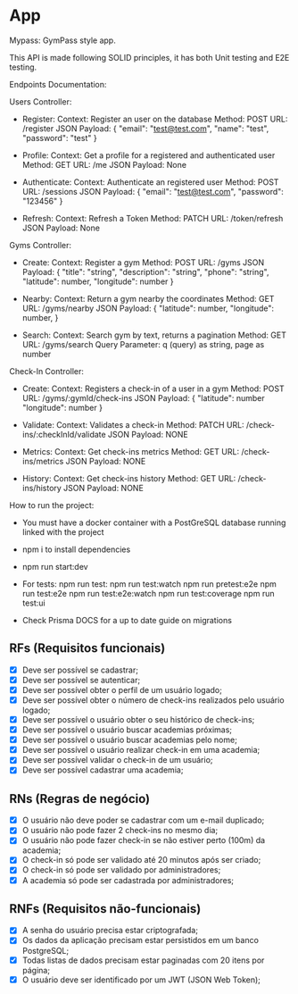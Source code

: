 # App

Mypass: GymPass style app.

This API is made following SOLID principles, it has both Unit testing and E2E testing.

Endpoints Documentation:

Users Controller:
 - Register:
    Context:  Register an user on the database
    Method: POST
    URL: /register
    JSON Payload: {
      "email": "test@test.com",
      "name": "test",
      "password": "test"
    }
  
  - Profile:
    Context: Get a profile for a registered and authenticated user
    Method: GET
    URL: /me
    JSON Payload: None
  
  - Authenticate:
      Context: Authenticate an registered user
      Method: POST
      URL: /sessions
      JSON Payload: {
        "email": "test@test.com",
        "password": "123456"
      }

  - Refresh:
      Context: Refresh a Token
      Method: PATCH
      URL: /token/refresh
      JSON Payload: None

Gyms Controller:
  - Create:
      Context: Register a gym
      Method: POST
      URL: /gyms
      JSON Payload: {
        "title": "string",
        "description": "string",
        "phone": "string",
        "latitude": number,
        "longitude": number
      }

  - Nearby:
      Context: Return a gym nearby the coordinates
      Method: GET
      URL: /gyms/nearby
      JSON Payload: {
        "latitude": number,
        "longitude": number,
      }

  - Search:
      Context: Search gym by text, returns a pagination
      Method: GET
      URL: /gyms/search
      Query Parameter: q (query) as string, page as number

Check-In Controller:
  - Create:
      Context: Registers a check-in of a user in a gym
      Method: POST
      URL: /gyms/:gymId/check-ins
      JSON Payload: {
        "latitude": number
        "longitude": number
      }
  
  - Validate:
      Context: Validates a check-in
      Method: PATCH
      URL: /check-ins/:checkInId/validate
      JSON Payload: NONE

  - Metrics:
      Context: Get check-ins metrics
      Method: GET
      URL: /check-ins/metrics
      JSON Payload: NONE

  - History:
      Context: Get check-ins history
      Method: GET
      URL: /check-ins/history
      JSON Payload: NONE

How to run the project:
  - You must have a docker container with a PostGreSQL database running linked with the project
  - npm i to install dependencies
  - npm run start:dev
  - For tests:
      npm run test:
      npm run test:watch 
      npm run pretest:e2e
      npm run test:e2e
      npm run test:e2e:watch
      npm run test:coverage
      npm run test:ui

  - Check Prisma DOCS for a up to date guide on migrations

## RFs (Requisitos funcionais)

- [x] Deve ser possível se cadastrar;
- [x] Deve ser possível se autenticar;
- [x] Deve ser possível obter o perfil de um usuário logado;
- [x] Deve ser possível obter o número de check-ins realizados pelo usuário logado;
- [x] Deve ser possível o usuário obter o seu histórico de check-ins;
- [x] Deve ser possível o usuário buscar academias próximas;
- [x] Deve ser possível o usuário buscar academias pelo nome;
- [x] Deve ser possível o usuário realizar check-in em uma academia;
- [x] Deve ser possível validar o check-in de um usuário;
- [x] Deve ser possível cadastrar uma academia;

## RNs (Regras de negócio)

- [x] O usuário não deve poder se cadastrar com um e-mail duplicado;
- [x] O usuário não pode fazer 2 check-ins no mesmo dia;
- [x] O usuário não pode fazer check-in se não estiver perto (100m) da academia;
- [x] O check-in só pode ser validado até 20 minutos após ser criado;
- [x] O check-in só pode ser validado por administradores;
- [x] A academia só pode ser cadastrada por administradores;

## RNFs (Requisitos não-funcionais)

- [x] A senha do usuário precisa estar criptografada;
- [x] Os dados da aplicação precisam estar persistidos em um banco PostgreSQL;
- [x] Todas listas de dados precisam estar paginadas com 20 itens por página;
- [x] O usuário deve ser identificado por um JWT (JSON Web Token);
